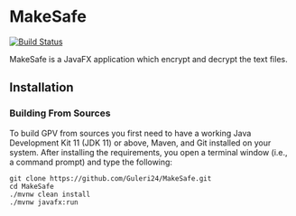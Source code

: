 # MakeSafe
[![Build Status](https://travis-ci.com/Guleri24/MakeSafe.svg?branch=master)](https://travis-ci.com/Guleri24/MakeSafe)

 MakeSafe is a JavaFX application which encrypt and decrypt the text files.

## Installation

### Building From Sources
To build GPV from sources you first need to have a working Java Development Kit 11 (JDK 11) or above, Maven, and Git 
installed on your system. After installing the requirements, you open a terminal window (i.e., a command prompt) and 
type the following:

    git clone https://github.com/Guleri24/MakeSafe.git
    cd MakeSafe
    ./mvnw clean install 
    ./mvnw javafx:run